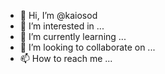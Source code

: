 - 👋 Hi, I’m @kaiosod
- 👀 I’m interested in ...
- 🌱 I’m currently learning ...
- 💞️ I’m looking to collaborate on ...
- 📫 How to reach me ...

<!---
kaiosod/kaiosod is a ✨ special ✨ repository because its `README.md` (this file) appears on your GitHub profile.
You can click the Preview link to take a look at your changes.
--->

